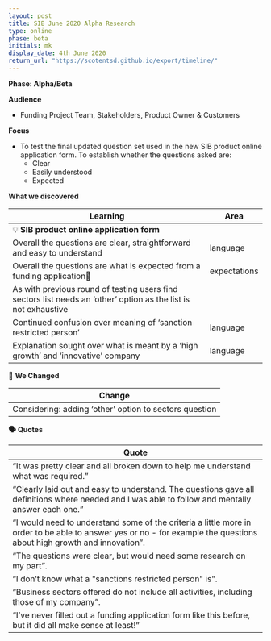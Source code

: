 ```yaml
---
layout: post
title: SIB June 2020 Alpha Research
type: online
phase: beta
initials: mk
display_date: 4th June 2020
return_url: "https://scotentsd.github.io/export/timeline/"
---
```


**Phase: Alpha/Beta**

**Audience**
- Funding Project Team, Stakeholders, Product Owner & Customers

**Focus**
- To test the final updated question set used in the new SIB product online application form. To establish whether the questions asked are:
   - Clear
   - Easily understood
   - Expected


**What we discovered**

Learning | Area
--- | ---
💡  **SIB product online application form** |
Overall the questions are clear, straightforward and easy to understand  | language
Overall the questions are what is expected from a funding application| expectations
As with previous round of testing users find sectors list needs an ‘other’ option as the list is not exhaustive |
Continued confusion over meaning of ‘sanction restricted person’ | language
Explanation sought over what is meant by a ‘high growth’ and ‘innovative’ company | language

🧰 **We Changed**  

| Change
| ---
| Considering: adding ‘other’ option to sectors question 

**🗣 Quotes**

| Quote
| ---
| “It was pretty clear and all broken down to help me understand what was required.”
| “Clearly laid out and easy to understand. The questions gave all definitions where needed and I was able to follow and mentally answer each one.”
| “I would need to understand some of the criteria a little more in order to be able to answer yes or no - for example the questions about high growth and innovation”.
| “The questions were clear, but would need some research on my part”.
| “I don’t know what a "sanctions restricted person" is”.
| “Business sectors offered do not include all activities, including those of my company”.
| “I’ve never filled out a funding application form like this before, but it did all make sense at least!”

<!--more-->
